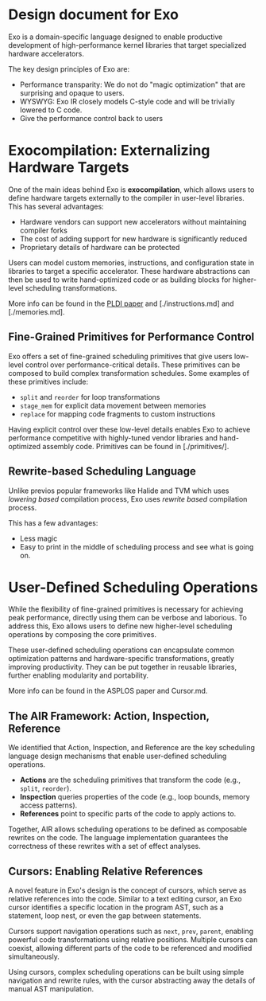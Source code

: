 # Design document for Exo

Exo is a domain-specific language designed to enable productive development of high-performance kernel libraries that target specialized hardware accelerators.

The key design principles of Exo are:
- Performance transparity: We do not do "magic optimization" that are surprising and opaque to users.
- WYSWYG: Exo IR closely models C-style code and will be trivially lowered to C code.
- Give the performance control back to users

# Exocompilation: Externalizing Hardware Targets

One of the main ideas behind Exo is **exocompilation**, which allows users to define hardware targets externally to the compiler in user-level libraries. This has several advantages:

- Hardware vendors can support new accelerators without maintaining compiler forks
- The cost of adding support for new hardware is significantly reduced
- Proprietary details of hardware can be protected

Users can model custom memories, instructions, and configuration state in libraries to target a specific accelerator. These hardware abstractions can then be used to write hand-optimized code or as building blocks for higher-level scheduling transformations.

More info can be found in the [PLDI paper](https://people.csail.mit.edu/yuka/pdf/exo_pldi2022_full.pdf) and [./instructions.md] and [./memories.md].

## Fine-Grained Primitives for Performance Control

Exo offers a set of fine-grained scheduling primitives that give users low-level control over performance-critical details. These primitives can be composed to build complex transformation schedules. Some examples of these primitives include:

- `split` and `reorder` for loop transformations
- `stage_mem` for explicit data movement between memories
- `replace` for mapping code fragments to custom instructions

Having explicit control over these low-level details enables Exo to achieve performance competitive with highly-tuned vendor libraries and hand-optimized assembly code.
Primitives can be found in [./primitives/].

## Rewrite-based Scheduling Language

Unlike previos popular frameworks like Halide and TVM which uses _lowering based_ compilation process, Exo uses _rewrite based_ compilation process.

This has a few advantages:
- Less magic
- Easy to print in the middle of scheduling process and see what is going on.

# User-Defined Scheduling Operations

While the flexibility of fine-grained primitives is necessary for achieving peak performance, directly using them can be verbose and laborious. To address this, Exo allows users to define new higher-level scheduling operations by composing the core primitives.

These user-defined scheduling operations can encapsulate common optimization patterns and hardware-specific transformations, greatly improving productivity. They can be put together in reusable libraries, further enabling modularity and portability.

More info can be found in the ASPLOS paper and Cursor.md.

## The AIR Framework: Action, Inspection, Reference

We identified that Action, Inspection, and Reference are the key scheduling language design mechanisms that enable user-defined scheduling operations.

- **Actions** are the scheduling primitives that transform the code (e.g., `split`, `reorder`).
- **Inspection** queries properties of the code (e.g., loop bounds, memory access patterns).
- **References** point to specific parts of the code to apply actions to.

Together, AIR allows scheduling operations to be defined as composable rewrites on the code. The language implementation guarantees the correctness of these rewrites with a set of effect analyses.

## Cursors: Enabling Relative References

A novel feature in Exo's design is the concept of cursors, which serve as relative references into the code. Similar to a text editing cursor, an Exo cursor identifies a specific location in the program AST, such as a statement, loop nest, or even the gap between statements.

Cursors support navigation operations such as `next`, `prev`, `parent`, enabling powerful code transformations using relative positions. Multiple cursors can coexist, allowing different parts of the code to be referenced and modified simultaneously.

Using cursors, complex scheduling operations can be built using simple navigation and rewrite rules, with the cursor abstracting away the details of manual AST manipulation.
